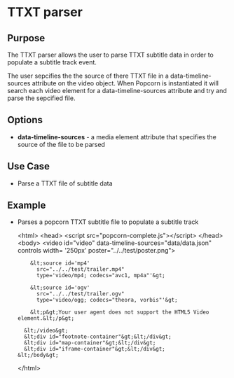 # TTXT parser #

## Purpose ##

The TTXT parser allows the user to parse TTXT subtitle data in order to populate a subtitle track event.

The user sepcifies the the source of there TTXT file in a data-timeline-sources attribute on the video object.  When Popcorn is instantiated it will search each video element for a data-timeline-sources attribute and try and parse the sepcified file.

## Options ##

* **data-timeline-sources** - a media element attribute that specifies the source of the file to be parsed

## Use Case ##

* Parse a TTXT file of subtitle data

## Example ##

* Parses a popcorn TTXT subtitle file to populate a subtitle track

    &lt;html&gt;
      &lt;head&gt;
        &lt;script src="popcorn-complete.js"&gt;&lt;/script&gt;
      &lt;/head&gt;
      &lt;body&gt;
        &lt;video id="video" data-timeline-sources="data/data.json"
          controls
          width= '250px'
          poster="../../test/poster.png"&gt;

          &lt;source id='mp4'
            src="../../test/trailer.mp4"
            type='video/mp4; codecs="avc1, mp4a"'&gt;

          &lt;source id='ogv'
            src="../../test/trailer.ogv"
            type='video/ogg; codecs="theora, vorbis"'&gt;

          &lt;p&gt;Your user agent does not support the HTML5 Video element.&lt;/p&gt;

        &lt;/video&gt;
        &lt;div id="footnote-container"&gt;&lt;/div&gt;
        &lt;div id="map-container"&gt;&lt;/div&gt;
        &lt;div id="iframe-container"&gt;&lt;/div&gt;
      &lt;/body&gt;
    &lt;/html&gt;

